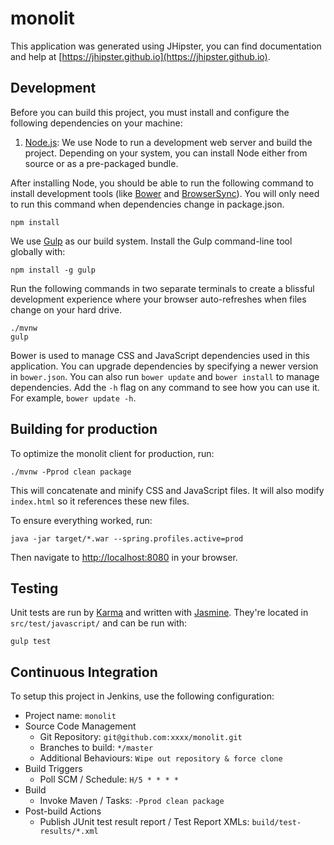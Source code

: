 # monolit

This application was generated using JHipster, you can find documentation and help at [https://jhipster.github.io](https://jhipster.github.io).

## Development

Before you can build this project, you must install and configure the following dependencies on your machine:

1. [Node.js][]: We use Node to run a development web server and build the project.
   Depending on your system, you can install Node either from source or as a pre-packaged bundle.

After installing Node, you should be able to run the following command to install development tools (like
[Bower][] and [BrowserSync][]). You will only need to run this command when dependencies change in package.json.

    npm install

We use [Gulp][] as our build system. Install the Gulp command-line tool globally with:

    npm install -g gulp

Run the following commands in two separate terminals to create a blissful development experience where your browser
auto-refreshes when files change on your hard drive.

    ./mvnw
    gulp

Bower is used to manage CSS and JavaScript dependencies used in this application. You can upgrade dependencies by
specifying a newer version in `bower.json`. You can also run `bower update` and `bower install` to manage dependencies.
Add the `-h` flag on any command to see how you can use it. For example, `bower update -h`.


## Building for production

To optimize the monolit client for production, run:

    ./mvnw -Pprod clean package

This will concatenate and minify CSS and JavaScript files. It will also modify `index.html` so it references
these new files.

To ensure everything worked, run:

    java -jar target/*.war --spring.profiles.active=prod

Then navigate to [http://localhost:8080](http://localhost:8080) in your browser.

## Testing

Unit tests are run by [Karma][] and written with [Jasmine][]. They're located in `src/test/javascript/` and can be run with:

    gulp test



## Continuous Integration

To setup this project in Jenkins, use the following configuration:

* Project name: `monolit`
* Source Code Management
    * Git Repository: `git@github.com:xxxx/monolit.git`
    * Branches to build: `*/master`
    * Additional Behaviours: `Wipe out repository & force clone`
* Build Triggers
    * Poll SCM / Schedule: `H/5 * * * *`
* Build
    * Invoke Maven / Tasks: `-Pprod clean package`
* Post-build Actions
    * Publish JUnit test result report / Test Report XMLs: `build/test-results/*.xml`

[JHipster]: https://jhipster.github.io/
[Node.js]: https://nodejs.org/
[Bower]: http://bower.io/
[Gulp]: http://gulpjs.com/
[BrowserSync]: http://www.browsersync.io/
[Karma]: http://karma-runner.github.io/
[Jasmine]: http://jasmine.github.io/2.0/introduction.html
[Protractor]: https://angular.github.io/protractor/
